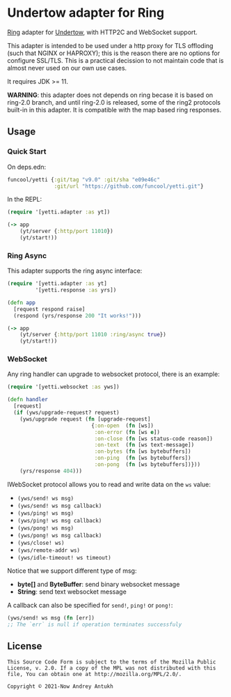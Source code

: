 # Undertow adapter for Ring

[Ring](https://github.com/ring-clojure/ring) adapter for
[Undertow](https://undertow.io/), with HTTP2C and WebSocket support.

This adapter is intended to be used under a http proxy for TLS
offloding (such that NGINX or HAPROXY); this is the reason there are
no options for configure SSL/TLS. This is a practical decission to not
maintain code that is almost never used on our own use cases.

It requires JDK >= 11.

**WARNING**: this adapter does not depends on ring becase it is based
on ring-2.0 branch, and until ring-2.0 is released, some of the ring2
protocols built-in in this adapter. It is compatible with the map based
ring responses.

## Usage

### Quick Start

On deps.edn:

```clojure
funcool/yetti {:git/tag "v9.0" :git/sha "e09e46c"
               :git/url "https://github.com/funcool/yetti.git"}
```

In the REPL:

```clojure
(require '[yetti.adapter :as yt])

(-> app
    (yt/server {:http/port 11010})
    (yt/start!))
```


### Ring Async

This adapter supports the ring async interface:

```clojure
(require '[yetti.adapter :as yt]
         '[yetti.response :as yrs])

(defn app
  [request respond raise]
  (respond (yrs/response 200 "It works!")))

(-> app
    (yt/server {:http/port 11010 :ring/async true})
    (yt/start!))
```

### WebSocket

Any ring handler can upgrade to websocket protocol, there is an example:

```clojure
(require '[yetti.websocket :as yws])

(defn handler
  [request]
  (if (yws/upgrade-request? request)
    (yws/upgrade request (fn [upgrade-request]
                           {:on-open  (fn [ws])
                            :on-error (fn [ws e])
                            :on-close (fn [ws status-code reason])
                            :on-text  (fn [ws text-message])
                            :on-bytes (fn [ws bytebuffers])
                            :on-ping  (fn [ws bytebuffers])
                            :on-pong  (fn [ws bytebuffers])}))
    (yrs/response 404)))
```

IWebSocket protocol allows you to read and write data on the `ws` value:

- `(yws/send! ws msg)`
- `(yws/send! ws msg callback)`
- `(yws/ping! ws msg)`
- `(yws/ping! ws msg callback)`
- `(yws/pong! ws msg)`
- `(yws/pong! ws msg callback)`
- `(yws/close! ws)`
- `(yws/remote-addr ws)`
- `(yws/idle-timeout! ws timeout)`

Notice that we support different type of msg:

* **byte[]** and **ByteBuffer**: send binary websocket message
* **String**: send text websocket message

A callback can also be specified for `send!`, `ping!` or `pong!`:

```clojure
(yws/send! ws msg (fn [err])
;; The `err` is null if operation terminates successfuly
```

## License

```
This Source Code Form is subject to the terms of the Mozilla Public
License, v. 2.0. If a copy of the MPL was not distributed with this
file, You can obtain one at http://mozilla.org/MPL/2.0/.

Copyright © 2021-Now Andrey Antukh
```
